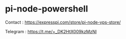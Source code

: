 # pi-node-powershell

Contact : https://expresspi.com/store/pi-node-vps-store/

Telegram : https://t.me/+_DK2HtX009kzMzNl
